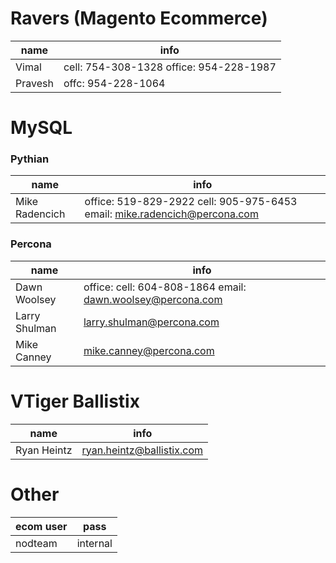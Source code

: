 # Ravers (Magento Ecommerce) 

|name|info|
|---|---|
| Vimal | cell: 754-308-1328 office: 954-228-1987 |
| Pravesh |  offc: 954-228-1064 |

# MySQL
### Pythian

|name|info|
|---|---|
|Mike Radencich | office: 519-829-2922 cell: 905-975-6453 email: mike.radencich@percona.com |

### Percona
|name|info|
|---|---|
|Dawn Woolsey | office: cell: 604-808-1864 email: dawn.woolsey@percona.com |
|Larry Shulman | larry.shulman@percona.com
|Mike Canney | mike.canney@percona.com 



# VTiger Ballistix 

|name|info|
|---|---|
|Ryan Heintz | <ryan.heintz@ballistix.com> |

# Other

|ecom user| pass|
|---|---|
|nodteam |internal|
